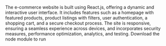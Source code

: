 The e-commerce website is built using React.js, offering a dynamic and interactive user interface. It includes features such as a homepage with featured products, product listings with filters, user authentication, a shopping cart, and a secure checkout process. The site is responsive, ensuring a seamless experience across devices, and incorporates security measures, performance optimization, analytics, and testing. 
Download the node module to run
